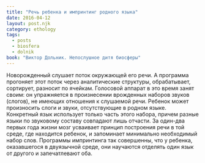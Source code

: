 ```yaml
---
title: "Речь ребенка и импринтинг родного языка"
date: 2016-04-12
layout: post.njk
category: ethology
tags:
  - posts
  - biosfera
  - dolnik
book: "Виктор Дольник. Непослушное дитя биосферы"
---
```


Новорожденный слушает поток окружающей его речи. А программа прогоняет этот поток через аналитические структуры, обрабатывает, сортирует, разносит по ячейкам. Голосовой аппарат в это время занят своим: он упражняется в произнесении врожденных наборов звуков (слогов), не имеющих отношения к слушаемой речи. Ребенок может произносить слоги и звуки, отсутствующие в родном языке. Конкретный язык использует только часть этого набора, причем разные языки по звуковому составу совпадают лишь отчасти. За один-два первых года жизни мозг усваивает принцип построения речи в той среде, где находится ребенок, и запоминает минимально необходимый набор слов. Программы импринтинга так совершенны, что у ребенка, оказавшегося в двуязычной среде, они научаются отделять один язык от другого и запечатлевают оба.

